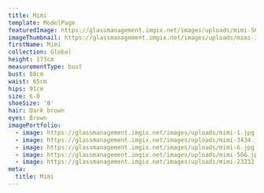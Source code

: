 ```yaml
---
title: Mimi
template: ModelPage
featuredImage: https://glassmanagement.imgix.net/images/uploads/mimi-566.jpg
imageThumbnail: https://glassmanagement.imgix.net/images/uploads/mimi-3434.jpg
firstName: Mimi
collection: Global
height: 173cm
measurementType: bust
bust: 88cm
waist: 65cm
hips: 91cm
size: 6-8
shoeSize: '8'
hair: Dark brown
eyes: Brown
imagePortfolio:
  - image: https://glassmanagement.imgix.net/images/uploads/mimi-1.jpg
  - image: https://glassmanagement.imgix.net/images/uploads/mimi-3434.jpg
  - image: https://glassmanagement.imgix.net/images/uploads/mimi-6.jpg
  - image: https://glassmanagement.imgix.net/images/uploads/mimi-566.jpg
  - image: https://glassmanagement.imgix.net/images/uploads/mimi-23232.jpg
meta:
  title: Mimi
---
```


